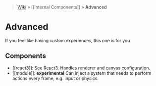 > [Wiki](Home) » [[Internal Components]] » **Advanced**

# Advanced

If you feel like having custom experiences, this one is for you

## Components

* [[react3]]: See [React3](Entry-Point). Handles renderer and canvas configuration.
* [[module]]: **experimental** Can inject a system that needs to perform actions every frame, e.g. input or physics.
